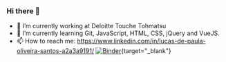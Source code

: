 ### Hi there 👋

- 🔭 I’m currently working at Deloitte Touche Tohmatsu
- 🌱 I’m currently learning Git, JavaScript, HTML, CSS, jQuery and VueJS.
- 📫 How to reach me: https://www.linkedin.com/in/lucas-de-paula-oliveira-santos-a2a3a9191/
[![Binder](https://mybinder.org/badge_logo.svg)](https://mybinder.org/v2/gh/storopoli/ciencia-de-dados/main?filepath=notebooks%2FAula_Especial_Python.ipynb){target="_blank"}
